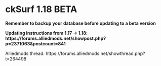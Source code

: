 
<h1>ckSurf 1.18 BETA</h1>
<p><strong>Remember to backup your database before updating to a beta version</strong></p>
<p><strong>Updating instructions from 1.17 -> 1.18: https://forums.alliedmods.net/showpost.php?p=2371063&postcount=841</strong><p>

<p>Alliedmods thread: https://forums.alliedmods.net/showthread.php?t=264498</p>